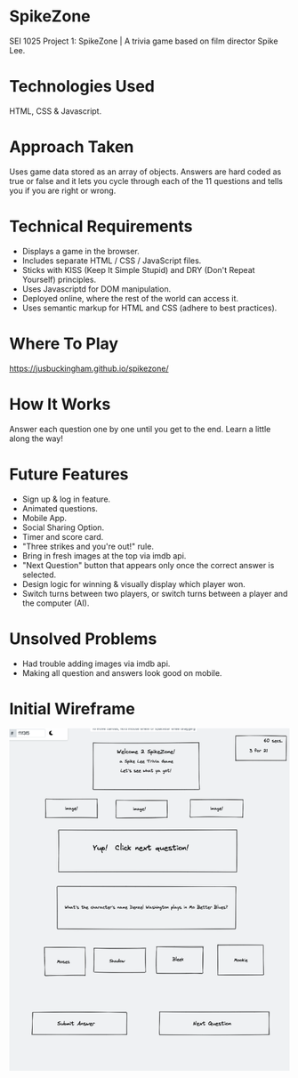 # SpikeZone
SEI 1025 Project 1: SpikeZone | A trivia game based on film director Spike Lee.

# Technologies Used
HTML, CSS & Javascript.

# Approach Taken
Uses game data stored as an array of objects.  Answers are hard coded as true or false and it lets you cycle through each of the 11 questions and tells you if you are right or wrong. 

# Technical Requirements
- Displays a game in the browser.
- Includes separate HTML / CSS / JavaScript files.
- Sticks with KISS (Keep It Simple Stupid) and DRY (Don't Repeat Yourself) principles.
- Uses Javascriptd for DOM manipulation.
- Deployed online, where the rest of the world can access it.
- Uses semantic markup for HTML and CSS (adhere to best practices).

# Where To Play
https://jusbuckingham.github.io/spikezone/ 

# How It Works
Answer each question one by one until you get to the end.  Learn a little along the way! 
   
# Future Features
- Sign up & log in feature.
- Animated questions.
- Mobile App.
- Social Sharing Option.
- Timer and score card.
- "Three strikes and you're out!" rule.
- Bring in fresh images at the top via imdb api.
- "Next Question" button that appears only once the correct answer is selected.
- Design logic for winning & visually display which player won.
- Switch turns between two players, or switch turns between a player and the computer (AI).

# Unsolved Problems
- Had trouble adding images via imdb api.
- Making all question and answers look good on mobile.

# Initial Wireframe
![Getting Started](./wireframe-spikezone.png)